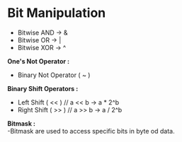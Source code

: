 # Bit Manipulation  
- Bitwise AND -> &      
- Bitwise OR  -> |      
- Bitwise XOR -> ^      

**One's Not Operator :**        
- Binary Not Operator ( ~ )     

**Binary Shift Operators :**
- Left Shift ( << ) // a << b -> a * 2^b          
- Right Shift ( >> ) // a >> b -> a / 2^b       

**Bitmask :**   
-Bitmask are used to access specific bits in byte od data.      

